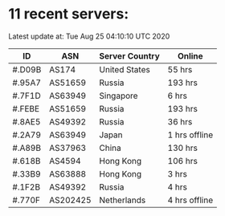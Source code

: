 # 11 recent servers:

Latest update at: Tue Aug 25 04:10:10 UTC 2020

| ID | ASN | Server Country | Online |
| -- | --- | -------------- | ------ |
| #.D09B | AS174 | United States | 55 hrs |
| #.95A7 | AS51659 | Russia | 193 hrs |
| #.7F1D | AS63949 | Singapore | 6 hrs |
| #.FEBE | AS51659 | Russia | 193 hrs |
| #.8AE5 | AS49392 | Russia | 36 hrs |
| #.2A79 | AS63949 | Japan | 1 hrs offline |
| #.A89B | AS37963 | China | 130 hrs |
| #.618B | AS4594 | Hong Kong | 106 hrs |
| #.33B9 | AS63888 | Hong Kong | 3 hrs |
| #.1F2B | AS49392 | Russia | 4 hrs |
| #.770F | AS202425 | Netherlands | 4 hrs offline |

